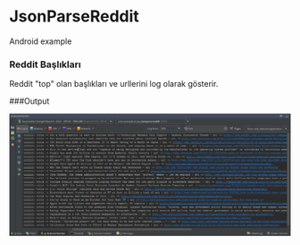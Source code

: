 # JsonParseReddit
Android example

### Reddit Başlıkları

Reddit "top" olan başlıkları ve urllerini log olarak gösterir.


###Output

![output](https://github.com/kendalbozkurt/JsonParseReddit/blob/master/app/src/main/res/output.png)
